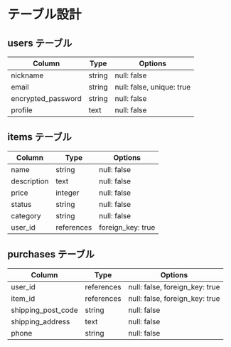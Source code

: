
# テーブル設計

## users テーブル

| Column             | Type   | Options     |
| ------------------ | ------ | ----------- |
| nickname           | string | null: false |
| email              | string | null: false, unique: true |
| encrypted_password | string | null: false |
| profile            | text   | null: false |



## items テーブル

| Column       | Type       | Options                        |
| ------------ | ---------- | ------------------------------ |
| name         | string     | null: false |
| description  | text       | null: false |
| price        | integer    | null: false |
| status       | string     | null: false |
| category     | string     | null: false |
| user_id      | references | foreign_key: true |

## purchases テーブル

| Column             | Type       | Options                        |
| ------------------ | ---------- | ------------------------------ |
| user_id            | references | null: false, foreign_key: true |
| item_id            | references | null: false, foreign_key: true |
| shipping_post_code | string     | null: false |
| shipping_address   | text       | null: false |
| phone              | string     | null: false |